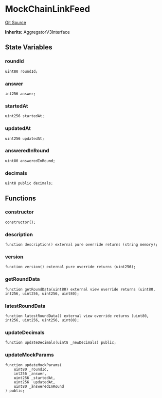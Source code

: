 # MockChainLinkFeed
[Git Source](https://github.com/ubiquity/ubiquity-dollar/blob/4924ab0035521e70625d704791f5b260a4713327/src/dollar/mocks/MockChainLinkFeed.sol)

**Inherits:**
AggregatorV3Interface


## State Variables
### roundId

```solidity
uint80 roundId;
```


### answer

```solidity
int256 answer;
```


### startedAt

```solidity
uint256 startedAt;
```


### updatedAt

```solidity
uint256 updatedAt;
```


### answeredInRound

```solidity
uint80 answeredInRound;
```


### decimals

```solidity
uint8 public decimals;
```


## Functions
### constructor


```solidity
constructor();
```

### description


```solidity
function description() external pure override returns (string memory);
```

### version


```solidity
function version() external pure override returns (uint256);
```

### getRoundData


```solidity
function getRoundData(uint80) external view override returns (uint80, int256, uint256, uint256, uint80);
```

### latestRoundData


```solidity
function latestRoundData() external view override returns (uint80, int256, uint256, uint256, uint80);
```

### updateDecimals


```solidity
function updateDecimals(uint8 _newDecimals) public;
```

### updateMockParams


```solidity
function updateMockParams(
    uint80 _roundId,
    int256 _answer,
    uint256 _startedAt,
    uint256 _updatedAt,
    uint80 _answeredInRound
) public;
```

